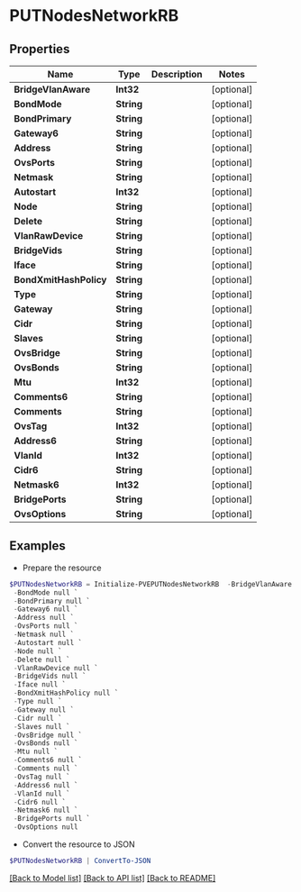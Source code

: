 # PUTNodesNetworkRB
## Properties

Name | Type | Description | Notes
------------ | ------------- | ------------- | -------------
**BridgeVlanAware** | **Int32** |  | [optional] 
**BondMode** | **String** |  | [optional] 
**BondPrimary** | **String** |  | [optional] 
**Gateway6** | **String** |  | [optional] 
**Address** | **String** |  | [optional] 
**OvsPorts** | **String** |  | [optional] 
**Netmask** | **String** |  | [optional] 
**Autostart** | **Int32** |  | [optional] 
**Node** | **String** |  | [optional] 
**Delete** | **String** |  | [optional] 
**VlanRawDevice** | **String** |  | [optional] 
**BridgeVids** | **String** |  | [optional] 
**Iface** | **String** |  | [optional] 
**BondXmitHashPolicy** | **String** |  | [optional] 
**Type** | **String** |  | [optional] 
**Gateway** | **String** |  | [optional] 
**Cidr** | **String** |  | [optional] 
**Slaves** | **String** |  | [optional] 
**OvsBridge** | **String** |  | [optional] 
**OvsBonds** | **String** |  | [optional] 
**Mtu** | **Int32** |  | [optional] 
**Comments6** | **String** |  | [optional] 
**Comments** | **String** |  | [optional] 
**OvsTag** | **Int32** |  | [optional] 
**Address6** | **String** |  | [optional] 
**VlanId** | **Int32** |  | [optional] 
**Cidr6** | **String** |  | [optional] 
**Netmask6** | **Int32** |  | [optional] 
**BridgePorts** | **String** |  | [optional] 
**OvsOptions** | **String** |  | [optional] 

## Examples

- Prepare the resource
```powershell
$PUTNodesNetworkRB = Initialize-PVEPUTNodesNetworkRB  -BridgeVlanAware null `
 -BondMode null `
 -BondPrimary null `
 -Gateway6 null `
 -Address null `
 -OvsPorts null `
 -Netmask null `
 -Autostart null `
 -Node null `
 -Delete null `
 -VlanRawDevice null `
 -BridgeVids null `
 -Iface null `
 -BondXmitHashPolicy null `
 -Type null `
 -Gateway null `
 -Cidr null `
 -Slaves null `
 -OvsBridge null `
 -OvsBonds null `
 -Mtu null `
 -Comments6 null `
 -Comments null `
 -OvsTag null `
 -Address6 null `
 -VlanId null `
 -Cidr6 null `
 -Netmask6 null `
 -BridgePorts null `
 -OvsOptions null
```

- Convert the resource to JSON
```powershell
$PUTNodesNetworkRB | ConvertTo-JSON
```

[[Back to Model list]](../README.md#documentation-for-models) [[Back to API list]](../README.md#documentation-for-api-endpoints) [[Back to README]](../README.md)

